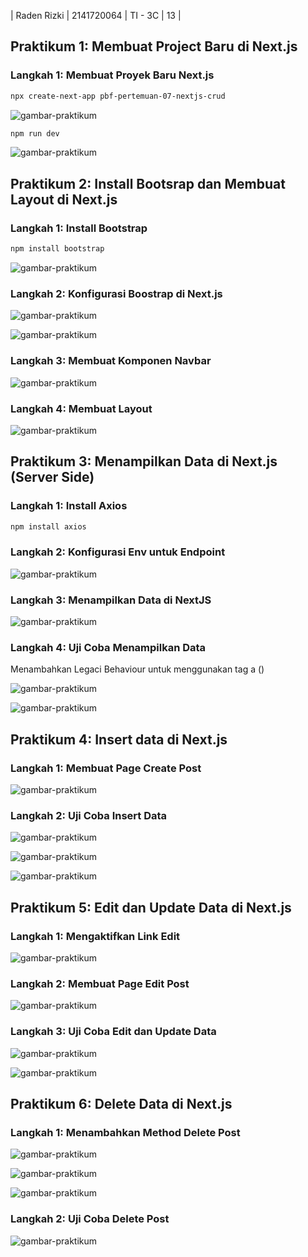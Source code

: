 | Raden Rizki | 2141720064 | TI - 3C | 13 |

## Praktikum 1: Membuat Project Baru di Next.js

### Langkah 1: Membuat Proyek Baru Next.js

```bash
npx create-next-app pbf-pertemuan-07-nextjs-crud
```

![gambar-praktikum](../pbf-pertemuan-07-nextjs-crud/img/praktikum_1_langkah_1_1.png)

```bash
npm run dev
```

![gambar-praktikum](../pbf-pertemuan-07-nextjs-crud/img/praktikum_1_langkah_1_1.png)

## Praktikum 2: Install Bootsrap dan Membuat Layout di Next.js

### Langkah 1: Install Bootstrap

```bash
npm install bootstrap
```

![gambar-praktikum](../pbf-pertemuan-07-nextjs-crud/img/praktikum_2_langkah_1.png)

### Langkah 2: Konfigurasi Boostrap di Next.js

![gambar-praktikum](../pbf-pertemuan-07-nextjs-crud/img/praktikum_2_langkah_2_1.png)

![gambar-praktikum](../pbf-pertemuan-07-nextjs-crud/img/praktikum_2_langkah_2_2.png)

### Langkah 3: Membuat Komponen Navbar

![gambar-praktikum](../pbf-pertemuan-07-nextjs-crud/img/praktikum_2_langkah_3.png)

### Langkah 4: Membuat Layout

![gambar-praktikum](../pbf-pertemuan-07-nextjs-crud/img/praktikum_2_langkah_4.png)

## Praktikum 3: Menampilkan Data di Next.js (Server Side)

### Langkah 1: Install Axios

```bash
npm install axios
```

### Langkah 2: Konfigurasi Env untuk Endpoint

![gambar-praktikum](../pbf-pertemuan-07-nextjs-crud/img/praktikum_3_langkah_2.png)

### Langkah 3: Menampilkan Data di NextJS

![gambar-praktikum](../pbf-pertemuan-07-nextjs-crud/img/praktikum_3_langkah_3.png)

### Langkah 4: Uji Coba Menampilkan Data

Menambahkan Legaci Behaviour untuk menggunakan tag a (<a>)

![gambar-praktikum](../pbf-pertemuan-07-nextjs-crud/img/praktikum_3_langkah_4_1.png)

![gambar-praktikum](../pbf-pertemuan-07-nextjs-crud/img/praktikum_3_langkah_4_2.png)

## Praktikum 4: Insert data di Next.js

### Langkah 1: Membuat Page Create Post

![gambar-praktikum](../pbf-pertemuan-07-nextjs-crud/img/praktikum_4_langkah_1.png)

### Langkah 2: Uji Coba Insert Data

![gambar-praktikum](../pbf-pertemuan-07-nextjs-crud/img/praktikum_4_langkah_2_1.png)

![gambar-praktikum](../pbf-pertemuan-07-nextjs-crud/img/praktikum_4_langkah_2_3.png)

![gambar-praktikum](../pbf-pertemuan-07-nextjs-crud/img/praktikum_4_langkah_2_2.png)

## Praktikum 5: Edit dan Update Data di Next.js

### Langkah 1: Mengaktifkan Link Edit

![gambar-praktikum](../pbf-pertemuan-07-nextjs-crud/img/praktikum_5_langkah_1.png)

### Langkah 2: Membuat Page Edit Post

![gambar-praktikum](../pbf-pertemuan-07-nextjs-crud/img/praktikum_5_langkah_2.png)

### Langkah 3: Uji Coba Edit dan Update Data

![gambar-praktikum](../pbf-pertemuan-07-nextjs-crud/img/praktikum_5_langkah_3_1.png)

![gambar-praktikum](../pbf-pertemuan-07-nextjs-crud/img/praktikum_5_langkah_3_2.png)

## Praktikum 6: Delete Data di Next.js

### Langkah 1: Menambahkan Method Delete Post

![gambar-praktikum](../pbf-pertemuan-07-nextjs-crud/img/praktikum_6_langkah_1_1.png)

![gambar-praktikum](../pbf-pertemuan-07-nextjs-crud/img/praktikum_6_langkah_1_2.png)

![gambar-praktikum](../pbf-pertemuan-07-nextjs-crud/img/praktikum_6_langkah_1_3.png)

### Langkah 2: Uji Coba Delete Post

![gambar-praktikum](../pbf-pertemuan-07-nextjs-crud/img/praktikum_6_langkah_2.gif)